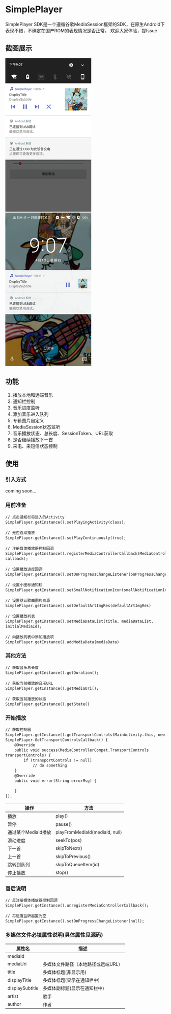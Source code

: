 # SimplePlayer

SimplePlayer SDK是一个遵循谷歌MediaSession框架的SDK，在原生Android下表现不错，不确定在国产ROM的表现情况是否正常。
欢迎大家体验，提Issue

## 截图展示

![](./Screenshots/1.png)   ![](./Screenshots/2.png)

## 功能
1. 播放本地和远端音乐
2. 通知栏控制
3. 音乐进度监听
4. 添加音乐进入队列
5. 专辑图片自定义
6. MediaSession状态监听
7. 音乐播放状态、总长度、SessionToken、URL获取
8. 是否继续播放下一首
9. 来电、来短信状态控制

## 使用

### 引入方式

coming soon...

### 用前准备
```
// 点击通知栏将进入的Activity
SimplePlayer.getInstance().setPlayingActivity(class);

// 是否连续播放
SimplePlayer.getInstance().setPlayContinuously(true);

// 注册媒体播放器控制回调
SimplePlayer.getInstance().registerMediaControllerCallback(MediaControllerCompat.Callback callback);

// 设置播放进度回调
SimplePlayer.getInstance().setOnProgressChangeListener(onProgressChangeListener);

// 设置小图标通知栏
SimplePlayer.getInstance().setSmallNotificationIcon(smallNotificationIcon);

// 设置默认歌曲图片资源
SimplePlayer.getInstance().setDefaultArtImgRes(defaultArtImgRes)

// 设置播放列表
SimplePlayer.getInstance().setMediaDataList(title, mediaDataList, initialMediaId);

// 向播放列表中添加播放项
SimplePlayer.getInstance().addMediaData(mediaData)
```

### 其他方法
```
// 获取音乐总长度
SimplePlayer.getInstance().getDuration();

// 获取当前播放的音乐URL
SimplePlayer.getInstance().getMediaUri();

// 获取当前播放的状态
SimplePlayer.getInstance().getState()
```

### 开始播放
```
// 获取控制器
SimplePlayer.getInstance().getTransportControls(MainActivity.this, new SimplePlayer.GetTransportControlsCallback() {
    @Override
    public void success(MediaControllerCompat.TransportControls transportControls) {
        if (transportControls != null)
            // do something
    }
    @Override
    public void error(String errorMsg) {

    }
});
```
| 操作 | 方法 |
| --- | --- |
|播放|play()|
|暂停|pause()|
|通过某个MediaId播放|playFromMediaId(mediaId, null)|
|滑动进度|seekTo(pos)|
|下一首|skipToNext()|
|上一首|skipToPrevious()|
|跳转到队列|skipToQueueItem(id)|
|停止播放|stop()|

### 善后说明
```
// 反注册媒体播放器控制回调
SimplePlayer.getInstance().unregisterMediaControllerCallback();

// 将进度监听器置为空
SimplePlayer.getInstance().setOnProgressChangeListener(null);
```

### 多媒体文件必填属性说明(具体属性见源码)

|属性名|描述|
|---|---|
|mediaId||
|mediaUri|多媒体文件路径（本地路径或远端URL）|
|title|多媒体标题(非显示用)|
|displayTitle|多媒体标题(显示在通知栏中)|
|displaySubtitle|多媒体副标题(显示在通知栏中)|
|artist|歌手|
|author|作者|